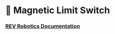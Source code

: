 # 🧲 Magnetic Limit Switch

### [REV Robotics Documentation](https://docs.revrobotics.com/magnetic-limit-switch/)
